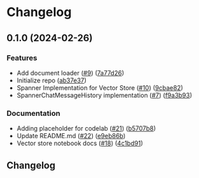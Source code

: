 # Changelog

## 0.1.0 (2024-02-26)


### Features

* Add document loader ([#9](https://github.com/googleapis/langchain-google-spanner-python/issues/9)) ([7a77d26](https://github.com/googleapis/langchain-google-spanner-python/commit/7a77d2616e2feacd7130852adb6e5d2aaab81da2))
* Initialize repo ([ab37e37](https://github.com/googleapis/langchain-google-spanner-python/commit/ab37e37875f9b4fb406a2953d5e519ab79a90892))
* Spanner Implementation for Vector Store ([#10](https://github.com/googleapis/langchain-google-spanner-python/issues/10)) ([9cbae82](https://github.com/googleapis/langchain-google-spanner-python/commit/9cbae82b4c2093344071124b08f1a745a77580a7))
* SpannerChatMessageHistory implementation ([#7](https://github.com/googleapis/langchain-google-spanner-python/issues/7)) ([f9a3b93](https://github.com/googleapis/langchain-google-spanner-python/commit/f9a3b931dd61079ddb16f410ab2f9c47bde623ea))


### Documentation

* Adding placeholder for codelab ([#21](https://github.com/googleapis/langchain-google-spanner-python/issues/21)) ([b5707b8](https://github.com/googleapis/langchain-google-spanner-python/commit/b5707b8dcb9ebcac54c1654b931015f423a43ec2))
* Update README.md ([#22](https://github.com/googleapis/langchain-google-spanner-python/issues/22)) ([e9eb86b](https://github.com/googleapis/langchain-google-spanner-python/commit/e9eb86babba490fd0dbb19e67ad50603d5959615))
* Vector store notebook docs ([#18](https://github.com/googleapis/langchain-google-spanner-python/issues/18)) ([4c1bd91](https://github.com/googleapis/langchain-google-spanner-python/commit/4c1bd917db03408058dd5169a8047990590cf43b))

## Changelog
